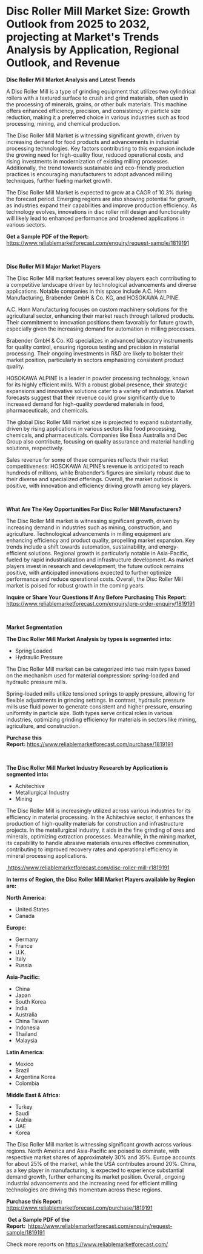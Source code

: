 <p><h1>Disc Roller Mill Market Size: Growth Outlook from 2025 to 2032, projecting at Market's Trends Analysis by Application, Regional Outlook, and Revenue</h1></p><p><strong>Disc Roller Mill Market Analysis and Latest Trends</strong></p>
<p><p>A Disc Roller Mill is a type of grinding equipment that utilizes two cylindrical rollers with a textured surface to crush and grind materials, often used in the processing of minerals, grains, or other bulk materials. This machine offers enhanced efficiency, precision, and consistency in particle size reduction, making it a preferred choice in various industries such as food processing, mining, and chemical production.</p><p>The Disc Roller Mill Market is witnessing significant growth, driven by increasing demand for food products and advancements in industrial processing technologies. Key factors contributing to this expansion include the growing need for high-quality flour, reduced operational costs, and rising investments in modernization of existing milling processes. Additionally, the trend towards sustainable and eco-friendly production practices is encouraging manufacturers to adopt advanced milling techniques, further fueling market growth.</p><p>The Disc Roller Mill Market is expected to grow at a CAGR of 10.3% during the forecast period. Emerging regions are also showing potential for growth, as industries expand their capabilities and improve production efficiency. As technology evolves, innovations in disc roller mill design and functionality will likely lead to enhanced performance and broadened applications in various sectors.</p></p>
<p><strong>Get a Sample PDF of the Report:&nbsp;</strong> <a href="https://www.reliablemarketforecast.com/enquiry/request-sample/1819191?utm_campaign=1888&utm_medium=2&utm_source=Github&utm_content=ia&utm_term=27022025&utm_id=disc-roller-mill">https://www.reliablemarketforecast.com/enquiry/request-sample/1819191</a></p>
<p>&nbsp;</p>
<p><strong>Disc Roller Mill Major Market Players</strong></p>
<p><p>The Disc Roller Mill market features several key players each contributing to a competitive landscape driven by technological advancements and diverse applications. Notable companies in this space include A.C. Horn Manufacturing, Brabender GmbH & Co. KG, and HOSOKAWA ALPINE.</p><p>A.C. Horn Manufacturing focuses on custom machinery solutions for the agricultural sector, enhancing their market reach through tailored products. Their commitment to innovation positions them favorably for future growth, especially given the increasing demand for automation in milling processes.</p><p>Brabender GmbH & Co. KG specializes in advanced laboratory instruments for quality control, ensuring rigorous testing and precision in material processing. Their ongoing investments in R&D are likely to bolster their market position, particularly in sectors emphasizing consistent product quality.</p><p>HOSOKAWA ALPINE is a leader in powder processing technology, known for its highly efficient mills. With a robust global presence, their strategic expansions and innovative solutions cater to a variety of industries. Market forecasts suggest that their revenue could grow significantly due to increased demand for high-quality powdered materials in food, pharmaceuticals, and chemicals.</p><p>The global Disc Roller Mill market size is projected to expand substantially, driven by rising applications in various sectors like food processing, chemicals, and pharmaceuticals. Companies like Essa Australia and Dec Group also contribute, focusing on quality assurance and material handling solutions, respectively.</p><p>Sales revenue for some of these companies reflects their market competitiveness: HOSOKAWA ALPINE’s revenue is anticipated to reach hundreds of millions, while Brabender’s figures are similarly robust due to their diverse and specialized offerings. Overall, the market outlook is positive, with innovation and efficiency driving growth among key players.</p></p>
<p>&nbsp;</p>
<p><strong>What Are The Key Opportunities For Disc Roller Mill Manufacturers?</strong></p>
<p><p>The Disc Roller Mill market is witnessing significant growth, driven by increasing demand in industries such as mining, construction, and agriculture. Technological advancements in milling equipment are enhancing efficiency and product quality, propelling market expansion. Key trends include a shift towards automation, sustainability, and energy-efficient solutions. Regional growth is particularly notable in Asia-Pacific, fueled by rapid industrialization and infrastructure development. As market players invest in research and development, the future outlook remains positive, with anticipated innovations expected to further optimize performance and reduce operational costs. Overall, the Disc Roller Mill market is poised for robust growth in the coming years.</p></p>
<p><strong>Inquire or Share Your Questions If Any Before Purchasing This Report:</strong> <a href="https://www.reliablemarketforecast.com/enquiry/pre-order-enquiry/1819191?utm_campaign=1888&utm_medium=2&utm_source=Github&utm_content=ia&utm_term=27022025&utm_id=disc-roller-mill">https://www.reliablemarketforecast.com/enquiry/pre-order-enquiry/1819191</a></p>
<p>&nbsp;</p>
<p><strong>Market Segmentation</strong></p>
<p><strong>The Disc Roller Mill Market Analysis by types is segmented into:</strong></p>
<p><ul><li>Spring Loaded</li><li>Hydraulic Pressure</li></ul></p>
<p><p>The Disc Roller Mill market can be categorized into two main types based on the mechanism used for material compression: spring-loaded and hydraulic pressure mills. </p><p>Spring-loaded mills utilize tensioned springs to apply pressure, allowing for flexible adjustments in grinding settings. In contrast, hydraulic pressure mills use fluid power to generate consistent and higher pressure, ensuring uniformity in particle size. Both types serve critical roles in various industries, optimizing grinding efficiency for materials in sectors like mining, agriculture, and construction.</p></p>
<p><strong>Purchase this Report:&nbsp;</strong><a href="https://www.reliablemarketforecast.com/purchase/1819191?utm_campaign=1888&utm_medium=2&utm_source=Github&utm_content=ia&utm_term=27022025&utm_id=disc-roller-mill">https://www.reliablemarketforecast.com/purchase/1819191</a></p>
<p>&nbsp;</p>
<p><strong>The Disc Roller Mill Market Industry Research by Application is segmented into:</strong></p>
<p><ul><li>Achitechive</li><li>Metallurgical Industry</li><li>Mining</li></ul></p>
<p><p>The Disc Roller Mill is increasingly utilized across various industries for its efficiency in material processing. In the Achitechive sector, it enhances the production of high-quality materials for construction and infrastructure projects. In the metallurgical industry, it aids in the fine grinding of ores and minerals, optimizing extraction processes. Meanwhile, in the mining market, its capability to handle abrasive materials ensures effective comminution, contributing to improved recovery rates and operational efficiency in mineral processing applications.</p></p>
<p><a href="https://www.reliablemarketforecast.com/disc-roller-mill-r1819191?utm_campaign=1888&utm_medium=2&utm_source=Github&utm_content=ia&utm_term=27022025&utm_id=disc-roller-mill">&nbsp;https://www.reliablemarketforecast.com/disc-roller-mill-r1819191</a></p>
<p><strong>In terms of Region, the Disc Roller Mill Market Players available by Region are:</strong></p>
<p>
    <p> <strong> North America: </strong>
        <ul>
            <li>United States</li>
            <li>Canada</li>
        </ul>
        </p> 
    <p> <strong> Europe: </strong>
        <ul>
            <li>Germany</li>
            <li>France</li>
            <li>U.K.</li>
            <li>Italy</li>
            <li>Russia</li>
        </ul>
        </p> 
    <p> <strong> Asia-Pacific: </strong>
        <ul>
            <li>China</li>
            <li>Japan</li>
            <li>South Korea</li>
            <li>India</li>
            <li>Australia</li>
            <li>China Taiwan</li>
            <li>Indonesia</li>
            <li>Thailand</li>
            <li>Malaysia</li>
        </ul>
        </p> 
    <p> <strong> Latin America: </strong>
        <ul>
            <li>Mexico</li>
            <li>Brazil</li>
            <li>Argentina Korea</li>
            <li>Colombia</li>
        </ul>
        </p> 
    <p> <strong> Middle East & Africa: </strong>
        <ul>
            <li>Turkey</li>
            <li>Saudi</li>
            <li>Arabia</li>
            <li>UAE</li>
            <li>Korea</li>
        </ul>
    </p>
    </p>
<p><p>The Disc Roller Mill market is witnessing significant growth across various regions. North America and Asia-Pacific are poised to dominate, with respective market shares of approximately 30% and 35%. Europe accounts for about 25% of the market, while the USA contributes around 20%. China, as a key player in manufacturing, is expected to experience substantial demand growth, further enhancing its market position. Overall, ongoing industrial advancements and the increasing need for efficient milling technologies are driving this momentum across these regions.</p></p>
<p><strong>Purchase this Report: </strong><a href="https://www.reliablemarketforecast.com/purchase/1819191?utm_campaign=1888&utm_medium=2&utm_source=Github&utm_content=ia&utm_term=27022025&utm_id=disc-roller-mill">https://www.reliablemarketforecast.com/purchase/1819191</a></p>
<p>&nbsp;<strong>Get a Sample PDF of the Report:&nbsp;&nbsp;</strong><a href="https://www.reliablemarketforecast.com/enquiry/request-sample/1819191?utm_campaign=1888&utm_medium=2&utm_source=Github&utm_content=ia&utm_term=27022025&utm_id=disc-roller-mill">https://www.reliablemarketforecast.com/enquiry/request-sample/1819191</a></p>
<p><strong></strong></p>
<p>Check more reports on <a href="https://www.reliablemarketforecast.com/?utm_campaign=1888&utm_medium=2&utm_source=Github&utm_content=ia&utm_term=27022025&utm_id=disc-roller-mill">https://www.reliablemarketforecast.com/</a></p>